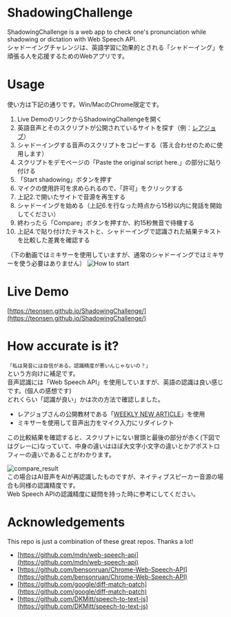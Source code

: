 # ShadowingChallenge
ShadowingChallenge is a web app to check one's pronunciation while shadowing or dictation with Web Speech API.  
シャドーイングチャレンジは、英語学習に効果的とされる「シャドーイング」を頑張る人を応援するためのWebアプリです。

# Usage
使い方は下記の通りです。Win/MacのChrome限定です。
1. Live DemoのリンクからShadowingChallengeを開く
2. 英語音声とそのスクリプトが公開されているサイトを探す（例：[レアジョブ](https://www.rarejob.com/)）
3. シャドーイングする音声のスクリプトをコピーする（答え合わせのために使用します）
4. スクリプトをデモページの「Paste the original script here.」の部分に貼り付ける
5. 「Start shadowing」ボタンを押す
6. マイクの使用許可を求められるので、「許可」をクリックする
7. 上記2.で開いたサイトで音源を再生する
8. シャドーイングを始める（上記6.を行なった時点から15秒以内に発話を開始してください）
9. 終わったら「Compare」ボタンを押すか、約15秒無音で待機する
10. 上記4.で貼り付けたテキストと、シャドーイングで認識された結果テキストを比較した差異を確認する

（下の動画ではミキサーを使用していますが、通常のシャドーイングではミキサーを使う必要はありません）
![How to start](https://user-images.githubusercontent.com/48349549/172044263-e7b38b07-335c-486f-8413-74400eb109fa.gif)

# Live Demo
[https://teonsen.github.io/ShadowingChallenge/](https://teonsen.github.io/ShadowingChallenge/)

# How accurate is it?
`「私は発音には自信がある。認識精度が悪いんじゃないの？」`  
という方向けに補足です。  
音声認識には「Web Speech API」を使用していますが、英語の認識は良い感じです。(個人の感想です)  
どれくらい「認識が良い」かは次の方法で確認しました。  
- レアジョブさんの公開教材である「[WEEKLY NEW ARTICLE](https://www.rarejob.com/lesson/material/wna/)」を使用  
- ミキサーを使用して音声出力をマイク入力にリダイレクト  

この比較結果を確認すると、スクリプトにない冒頭と最後の部分が赤く(下図ではグレーに)なっていて、中身の違いはほぼ大文字小文字の違いとかアポストロフィーの違いであることがわかります。

![compare_result](https://user-images.githubusercontent.com/48349549/172044520-ebafb775-c02b-4a5c-9250-634e498a5e10.png)  
この場合はAI音声をAIが再認識したものですが、ネイティブスピーカー音源の場合も同様の認識精度です。  
Web Speech APIの認識精度に疑問を持った時に参考にしてください。  

# Acknowledgements
This repo is just a combination of these great repos. Thanks a lot!
- [https://github.com/mdn/web-speech-api](https://github.com/mdn/web-speech-api)
- [https://github.com/bensonruan/Chrome-Web-Speech-API](https://github.com/bensonruan/Chrome-Web-Speech-API)
- [https://github.com/google/diff-match-patch](https://github.com/google/diff-match-patch)
- [https://github.com/DKMitt/speech-to-text-js](https://github.com/DKMitt/speech-to-text-js)
